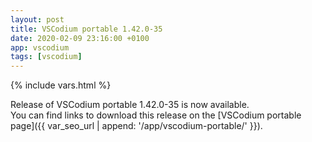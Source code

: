 ```yaml
---
layout: post
title: VSCodium portable 1.42.0-35
date: 2020-02-09 23:16:00 +0100
app: vscodium
tags: [vscodium]
---
```

{% include vars.html %}

Release of VSCodium portable 1.42.0-35 is now available.<br />
You can find links to download this release on the [VSCodium portable page]({{ var_seo_url | append: '/app/vscodium-portable/' }}).